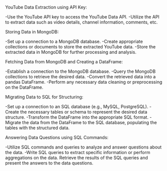 YouTube Data Extraction using API Key:

-Use the YouTube API key to access the YouTube Data API.
-Utilize the API to extract data such as video details, channel information, comments, etc.


Storing Data in MongoDB:

-Set up a connection to a MongoDB database.
-Create appropriate collections or documents to store the extracted YouTube data.
-Store the extracted data in MongoDB for further processing and analysis.

Fetching Data from MongoDB and Creating a DataFrame:

-Establish a connection to the MongoDB database.
-Query the MongoDB collections to retrieve the desired data.
-Convert the retrieved data into a pandas DataFrame.
-Perform any necessary data cleaning or preprocessing on the DataFrame.

Migrating Data to SQL for Structuring:

-Set up a connection to an SQL database (e.g., MySQL, PostgreSQL).
-Create the necessary tables or schema to represent the desired data structure.
-Transform the DataFrame into the appropriate SQL format.
-Migrate the data from the DataFrame to the SQL database, populating the tables with the structured data.

Answering Data Questions using SQL Commands:

-Utilize SQL commands and queries to analyze and answer questions about the data.
-Write SQL queries to extract specific information or perform aggregations on the data.
Retrieve the results of the SQL queries and present the answers to the data questions.
